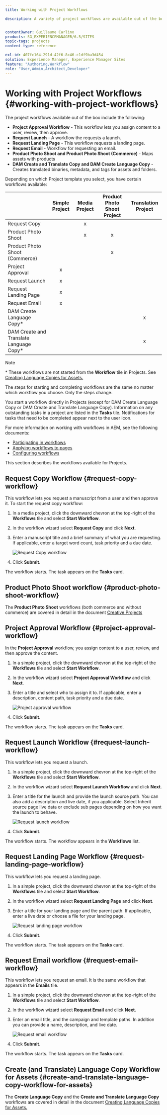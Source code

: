 ```yaml
---
title: Working with Project Workflows

description: A variety of project workflows are available out of the box.


contentOwner: Guillaume Carlino
products: SG_EXPERIENCEMANAGER/6.5/SITES
topic-tags: projects
content-type: reference

exl-id: 407fc164-291d-42f6-8c46-c1df9ba3d454
solution: Experience Manager, Experience Manager Sites
feature: "Authoring,Workflow"
role: "User,Admin,Architect,Developer"
---
```


# Working with Project Workflows {#working-with-project-workflows}

The project workflows available out of the box include the following:

* **Project Approval Workflow** - This workflow lets you assign content to a user, review, then approve.
* **Request Launch** - A workflow the requests a launch.
* **Request Landing Page** - This workflow requests a landing page.
* **Request Email** - Workflow for requesting an email.
* **Product Photo Shoot and Product Photo Shoot (Commerce)** - Maps assets with products
* **DAM Create and Translate Copy and DAM Create Language Copy** - Creates translated binaries, metadata, and tags for assets and folders.

Depending on which Project template you select, you have certain workflows available:

|   |**Simple Project** |**Media Project** |**Product Photo Shoot Project** |**Translation Project** |
|---|:-:|:-:|:-:|:-:|
| Request Copy |  |x |  |  |
| Product Photo Shoot |  |x |x |  |
| Product Photo Shoot (Commerce) |  |  |x |  |
| Project Approval |x |  |  |  |
| Request Launch |x |  |  |  |
| Request Landing Page |x |  |  |  |
| Request Email |x |  |  |  |
| DAM Create Language Copy&ast; |  |  |  |x |
| DAM Create and Translate Language Copy&ast; |  |  |  |x |

>[!NOTE]
>
>&ast; These workflows are not started from the **Workflow** tile in Projects. See [Creating Language Copies for Assets.](/help/sites-administering/tc-manage.md)

The steps for starting and completing workflows are the same no matter which workflow you choose. Only the steps change.

You start a workflow directly in Projects (except for DAM Create Language Copy or DAM Create and Translate Language Copy). Information on any outstanding tasks in a project are listed in the **Tasks** tile. Notifications for tasks that need to be completed appear next to the user icon.

For more information on working with workflows in AEM, see the following documents:

* [Participating in workflows](/help/sites-authoring/workflows-participating.md)
* [Applying workflows to pages](/help/sites-authoring/workflows-applying.md)
* [Configuring workflows](/help/sites-administering/workflows.md)

This section describes the workflows available for Projects.

## Request Copy Workflow {#request-copy-workflow}

This workflow lets you request a manuscript from a user and then approve it. To start the request copy workflow:

1. In a media project, click the downward chevron at the top-right of the **Workflows** tile and select **Start Workflow**.
1. In the workflow wizard select **Request Copy** and click **Next**.
1. Enter a manuscript title and a brief summary of what you are requesting. If applicable, enter a target word count, task priority and a due date.

   ![Request Copy workflow](assets/project-request-copy-workflow.png)

1. Click **Submit**.

The workflow starts. The task appears on the **Tasks** card.

## Product Photo Shoot workflow {#product-photo-shoot-workflow}

The **Product Photo Shoot** workflows (both commerce and without commerce) are covered in detail in the document [Creative Projects](/help/sites-authoring/managing-product-information.md)

## Project Approval Workflow {#project-approval-workflow}

In the **Project Approval** workflow, you assign content to a user, review, and then approve the content.

1. In a simple project, click the downward chevron at the top-right of the **Workflows** tile and select **Start Workflow**.
1. In the workflow wizard select **Project Approval Workflow** and click **Next**.
1. Enter a title and select who to assign it to. If applicable, enter a description, content path, task priority and a due date.

   ![Project approval workflow](assets/project-approval-workflow.png)

1. Click **Submit**.

The workflow starts. The task appears on the **Tasks** card.

## Request Launch Workflow {#request-launch-workflow}

This workflow lets you request a launch.

1. In a simple project, click the downward chevron at the top-right of the **Workflows** tile and select **Start Workflow**.
1. In the workflow wizard select **Request Launch Workflow** and click **Next**.
1. Enter a title for the launch and provide the launch source path. You can also add a description and live date, if you applicable. Select Inherit source page live data or exclude sub pages depending on how you want the launch to behave.

   ![Request launch workflow](assets/project-request-launch-workflow.png)

1. Click **Submit**.

The workflow starts. The workflow appears in the **Workflows** list.

## Request Landing Page Workflow {#request-landing-page-workflow}

This workflow lets you request a landing page.

1. In a simple project, click the downward chevron at the top-right of the **Workflows** tile and select **Start Workflow**.
1. In the workflow wizard select **Request Landing Page** and click **Next**.
1. Enter a title for your landing page and the parent path. If applicable, enter a live date or choose a file for your landing page.

   ![Request landing page workflow](assets/project-request-landing-page-workflow.png)

1. Click **Submit**.

The workflow starts. The task appears on the **Tasks** card.

## Request Email workflow {#request-email-workflow}

This workflow lets you request an email. It is the same workflow that appears in the **Emails** tile.

1. In a simple project, click the downward chevron at the top-right of the **Workflows** tile and select **Start Workflow**.
1. In the workflow wizard select **Request Email** and click **Next**.
1. Enter an email title, and the campaign and template paths. In addition you can provide a name, description, and live date.

   ![Request email workflow](assets/project-request-email-workflow.png)

1. Click **Submit**.

The workflow starts. The task appears on the **Tasks** card.

## Create (and Translate) Language Copy Workflow for Assets {#create-and-translate-language-copy-workflow-for-assets}

The **Create Language Copy** and the **Create and Translate Language Copy** workflows are covered in detail in the document [Creating Language Copies for Assets.](/help/assets/translation-projects.md)
